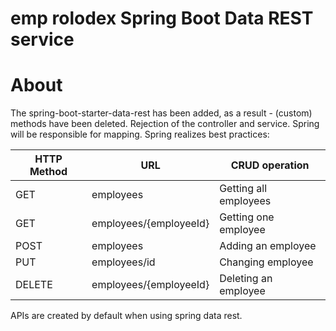 # emp rolodex Spring Boot Data REST service


# About

The spring-boot-starter-data-rest has been added, as a result - (custom) methods have been deleted.
Rejection of the controller and service. Spring will be responsible for mapping.
Spring realizes best practices:

HTTP Method | URL | CRUD operation
------ | ------ | ------
GET   |employees   | Getting all employees
GET   |employees/{employeeId}   | Getting one employee
POST   |employees   | Adding an employee
PUT   |employees/id   | Changing employee
DELETE   |employees/{employeeId}   | Deleting an employee

APIs are created by default when using spring data rest.
